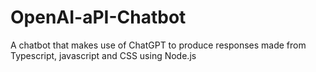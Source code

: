 # OpenAI-aPI-Chatbot
A chatbot that makes use of ChatGPT to produce responses made from Typescript, javascript and CSS using Node.js 
